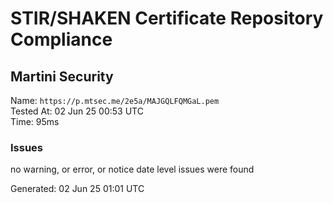 # STIR/SHAKEN Certificate Repository Compliance

## Martini Security

Name: `https://p.mtsec.me/2e5a/MAJGQLFQMGaL.pem`\
Tested At: 02 Jun 25 00:53 UTC\
Time: 95ms

### Issues

no warning, or error, or notice date level issues were found

Generated: 02 Jun 25 01:01 UTC